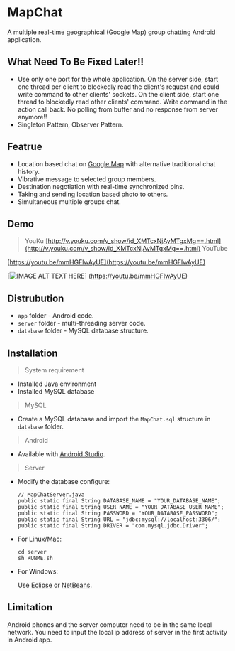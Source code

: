 # MapChat
A multiple real-time geographical (Google Map) group chatting Android application.

## What Need To Be Fixed Later!!
* Use only one port for the whole application. On the server side, start one thread per client to blockedly read the client's request and could write command to other clients' sockets. On the client side, start one thread to blockedly read other clients' command. Write command in the action call back. No polling from buffer and no response from server anymore!!
* Singleton Pattern, Observer Pattern.

## Featrue
* Location based chat on [Google Map](https://www.google.com/maps) with alternative traditional chat history.
* Vibrative message to selected group members.
* Destination negotiation with real-time synchronized pins.
* Taking and sending location based photo to others.
* Simultaneous multiple groups chat.

## Demo
> YouKu
[http://v.youku.com/v_show/id_XMTcxNjAyMTgxMg==.html](http://v.youku.com/v_show/id_XMTcxNjAyMTgxMg==.html)
> YouTube

[https://youtu.be/mmHGFlwAyUE](https://youtu.be/mmHGFlwAyUE)

[![IMAGE ALT TEXT HERE](http://img.youtube.com/vi/mmHGFlwAyUE/0.jpg)]
(https://youtu.be/mmHGFlwAyUE)

## Distrubution
* ```app``` folder - Android code.
* ```server``` folder - multi-threading server code.
* ```database``` folder - MySQL database structure.

## Installation
> System requirement

* Installed Java environment
* Installed MySQL database

> MySQL

* Create a MySQL database and import the ```MapChat.sql``` structure in ```database``` folder.

> Android

* Available with [Android Studio](http://developer.android.com/sdk/index.html).

> Server

* Modify the database configure:

  ```.Java
  // MapChatServer.java
  public static final String DATABASE_NAME = "YOUR_DATABASE_NAME";
  public static final String USER_NAME = "YOUR_DATABASE_USER_NAME";
  public static final String PASSWORD = "YOUR_DATABASE_PASSWORD";
  public static final String URL = "jdbc:mysql://localhost:3306/";
  public static final String DRIVER = "com.mysql.jdbc.Driver";
  ```
  
* For Linux/Mac:

  ```
  cd server
  sh RUNME.sh
  ```
  
* For Windows:

  Use [Eclipse](https://eclipse.org/downloads/) or [NetBeans](https://netbeans.org).
  
## Limitation
  
Android phones and the server computer need to be in the same local network. You need to input the local ip address of server in the first activity in Android app.



